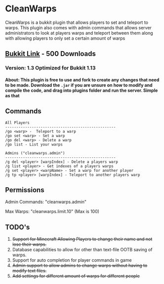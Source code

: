 # CleanWarps

CleanWarps is a bukkit plugin that allows players to set and teleport to warps. This plugin also comes with admin commands that allows server administrators to look at players warps and teleport between them along with allowing players to only set a certain amount of warps

## [Bukkit Link](https://dev.bukkit.org/projects/cleanwarps) - 500 Downloads

### Version: 1.3 Optimized for **Bukkit 1.13**

#### About: This plugin is free to use and fork to create any changes that need to be made. Download the `.jar` if you are unsure on how to modify and compile the code, and drag into plugins folder and run the server. Simple as that

## Commands

```
All Players
--------------------------------------------------
/go <warp> -  Teleport to a warp
/go set <warp> - Set a warp
/go del <warp> - Delete a warp
/go list - List your warps

Admins ("cleanwarps.admin")
--------------------------------------------------
/g del <player> [warpIndex] - Delete a players warp
/g list <player> - Get indexes of a players warps
/g set <player> <warpName> - Set a warp for another player
/g tp <player> [warpIndex] - Teleport to another players warp
```

## Permissions

Admin Commands: "cleanwarps.admin"

Max Warps: "cleanwarps.limit.10" (Max is 100)

## TODO's

1. ~~Support for Minecraft Allowing Players to change their name and not lose their warps.~~
1. Database capabilities to allow for other than text-file OOTB saving of warps.
1. Support for auto completion for player commands in game
1. ~~Admin support to allow admins to change warps without having to modify text files.~~
1. ~~Add settings for different amount of warps for different people~~
